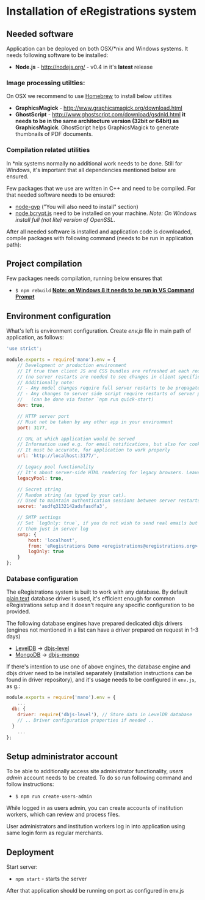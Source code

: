 # Installation of eRegistrations system

## Needed software

Application can be deployed on both OSX/\*nix and Windows systems. It needs following software to be installed:

* __Node.js__ - http://nodejs.org/ - v0.4 in it's **latest** release

### Image processing utilties:

On OSX we recommend to use [Homebrew](http://brew.sh/) to install below utitlites

* __GraphicsMagick__ - http://www.graphicsmagick.org/download.html
* __GhostScript__ - http://www.ghostscript.com/download/gsdnld.html __it needs to be in the same architecture version (32bit or 64bit) as GraphicsMagick__. GhostScript helps GraphicsMagick to generate thumbnails of PDF documents.

### Compilation related utilities

In \*nix systems normally no additional work needs to be done. Still for Windows, it's important that all dependencies mentioned below are ensured.

Few packages that we use are written in C++ and need to be compiled. For that needed software needs to be ensured:
- [node-gyp](https://github.com/TooTallNate/node-gyp#installation) ("You will also need to install" section)
- [node.bcrypt.js](https://github.com/ncb000gt/node.bcrypt.js#dependencies) need to be installed on your machine. _Note: On Windows install full (not lite) version of OpenSSL_.

After all needed software is installed and application code is downloaded, compile packages with following command (needs to be run in application path):

## Project compilation

Few packages needs compilation, running below ensures that

* `$ npm rebuild` __[Note: on Windows 8 it needs to be run in VS Command Prompt](https://github.com/TooTallNate/node-gyp/issues/177#issuecomment-12184651)__

## Environment configuration

What's left is environment configuration. Create _env.js_ file in main path of application, as follows:

```javascript
'use strict';

module.exports = require('mano').env = {
	// Development or production environment
	// If true then client JS and CSS bundles are refreshed at each request
	// (no server restarts are needed to see changes in client specific code)
	// Additionally note:
	// - Any model changes require full server restarts to be propagated
	// - Any changes to server side script require restarts of server process
	//   (can be done via faster `npm run quick-start)
	dev: true,

	// HTTP server port
	// Must not be taken by any other app in your environment
	port: 3177,

	// URL at which application would be served
	// Information used e.g. for email notifications, but also for cookies resolution
	// It must be accurate, for application to work properly
	url: 'http://localhost:3177/',

	// Legacy pool functionality
	// It's about server-side HTML rendering for legacy browsers. Leave it to 'true'
	legacyPool: true,

	// Secret string
	// Random string (as typed by your cat).
	// Used to maintain authentication sessions between server restarts
	secret: 'asdfq3132142adsfasdfa3',

	// SMTP settings
	// Set `logOnly: true`, if you do not wish to send real emails but prefer to see
	// them just in server log
	smtp: {
		host: 'localhost',
		from: 'eRegistrations Demo <eregistrations@eregistrations.org>',
		logOnly: true
	}
};
```

### Database configuration

The eRegistrations system is built to work with any database. By default [plain text](https://github.com/medikoo/dbjs-persistence/tree/master/text-file) database driver is used, it's efficient enough for common eRegistrations setup and it doesn't require any specific configuration to be provided.

The following database engines have prepared dedicated dbjs drivers (engines not mentioned in a list can have a driver prepared on request in 1-3 days)

- [LevelDB](http://leveldb.org/) -> [dbjs-level](https://github.com/medikoo/dbjs-level)
- [MongoDB](https://www.mongodb.com) -> [dbjs-mongo](https://github.com/medikoo/dbjs-mongo)

If there's intention to use one of above engines, the database engine and dbjs driver need to be installed separately (installation instructions can be found in driver repository), and it's usage needs to be configured in  `env.js`, as g.:

```javascript
module.exports = require('mano').env = {
	...
  db: {
    driver: require('dbjs-level'), // Store data in LevelDB database
    // .. Driver configuration properties if needed ..
  }
	...
};
```

## Setup administrator account

To be able to additionally access site administrator functionality, _users admin_ account needs to be created. To do so run following command and follow instructions:

* `$ npm run create-users-admin`

While logged in as users admin, you can create accounts of institution workers, which can review and process files.

User administrators and institution workers log in into application using same login form as regular merchants.

## Deployment

Start server:

* `npm start` - starts the server

After that application should be running on port as configured in env.js
